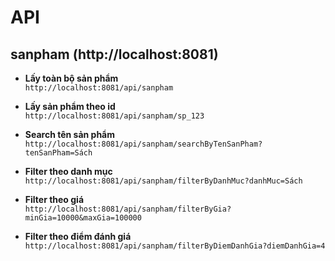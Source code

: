 # API
## sanpham (http://localhost:8081)

- **Lấy toàn bộ sản phẩm**  
  `http://localhost:8081/api/sanpham`

- **Lấy sản phẩm theo id**  
  `http://localhost:8081/api/sanpham/sp_123`

- **Search tên sản phẩm**  
  `http://localhost:8081/api/sanpham/searchByTenSanPham?tenSanPham=Sách`

- **Filter theo danh mục**  
  `http://localhost:8081/api/sanpham/filterByDanhMuc?danhMuc=Sách`

- **Filter theo giá**  
  `http://localhost:8081/api/sanpham/filterByGia?minGia=10000&maxGia=100000`

- **Filter theo điểm đánh giá**  
  `http://localhost:8081/api/sanpham/filterByDiemDanhGia?diemDanhGia=4`
